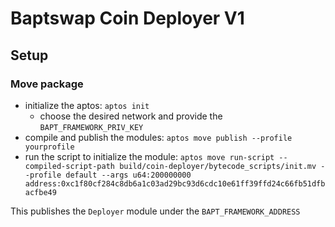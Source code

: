 # Baptswap Coin Deployer V1

## Setup

### Move package
- initialize the aptos: `aptos init`
    - choose the desired network and provide the `BAPT_FRAMEWORK_PRIV_KEY`
- compile and publish the modules: `aptos move publish --profile yourprofile`
- run the script to initialize the module: `aptos move run-script --compiled-script-path build/coin-deployer/bytecode_scripts/init.mv --profile default --args u64:200000000 address:0xc1f80cf284c8db6a1c03ad29bc93d6cdc10e61ff39ffd24c66fb51dfbacfbe49`

This publishes the `Deployer` module under the `BAPT_FRAMEWORK_ADDRESS`
